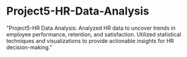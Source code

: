 # Project5-HR-Data-Analysis
"Project5-HR Data Analysis: Analyzed HR data to uncover trends in employee performance, retention, and satisfaction. Utilized statistical techniques and visualizations to provide actionable insights for HR decision-making."
